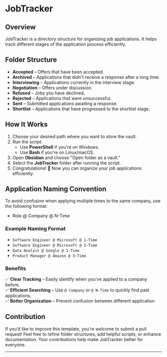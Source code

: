 # JobTracker

## Overview
JobTracker is a directory structure for organizing job applications. It helps track different stages of the application process efficiently.

## Folder Structure
- **Accepted** – Offers that have been accepted.
- **Archived** – Applications that didn't receive a response after a long time.
- **Interviewing** – Applications currently in the interview stage.
- **Negotiation** – Offers under discussion.
- **Refused** – Jobs you have declined.
- **Rejected** – Applications that were unsuccessful.
- **Sent** – Submitted applications awaiting a response.
- **Shortlist** – Applications that have progressed to the shortlist stage.

## How It Works
1. Choose your desired path where you want to store the vault.
2. Run the script:
   - Use **PowerShell** if you're on Windows.
   - Use **Bash** if you're on Linux/macOS.
3. Open **Obsidian** and choose "Open folder as a vault."
4. Select the **JobTracker** folder after running the script.
5. Congratulations! 🎉 Now you can organize your job applications efficiently.


## Application Naming Convention
To avoid confusion when applying multiple times to the same company, use the following format:
- Role @ Company @ N-Time
### **Example Naming Format**
- `Software Engineer @ Microsoft @ 1-Time`
- `Software Engineer @ Microsoft @ 2-Time`
- `Data Analyst @ Google @ 1-Time`
- `Product Manager @ Amazon @ 3-Time`

### **Benefits**
✅ **Clear Tracking** – Easily identify when you've applied to a company before.  
✅ **Efficient Searching** – Use `@ Company` or `@ N-Time` to quickly find past applications.  
✅ **Better Organization** – Prevent confusion between different application

## Contribution
If you’d like to improve this template, you’re welcome to submit a pull request!
Feel free to refine folder structures, add helpful scripts, or enhance documentation.
Your contributions help make JobTracker better for everyone. 

---
